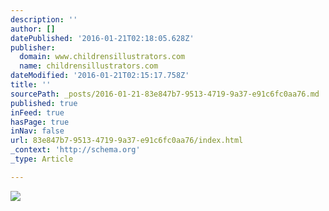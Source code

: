 ```yaml
---
description: ''
author: []
datePublished: '2016-01-21T02:18:05.628Z'
publisher:
  domain: www.childrensillustrators.com
  name: childrensillustrators.com
dateModified: '2016-01-21T02:15:17.758Z'
title: ''
sourcePath: _posts/2016-01-21-83e847b7-9513-4719-9a37-e91c6fc0aa76.md
published: true
inFeed: true
hasPage: true
inNav: false
url: 83e847b7-9513-4719-9a37-e91c6fc0aa76/index.html
_context: 'http://schema.org'
_type: Article

---
```

![](http://www.childrensillustrators.com/portfolioIllustrations/82018.jpg)
